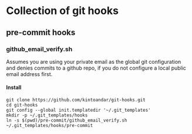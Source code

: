 # Collection of git hooks

## pre-commit hooks

### github_email_verify.sh
Assumes you are using your private email as the global git configuration and denies commits to a github repo, if you do not configure a local public email address first.

#### Install
```
git clone https://github.com/kintoandar/git-hooks.git
cd git-hooks
git config --global init.templatedir '~/.git_templates'
mkdir -p ~/.git_templates/hooks
ln -s $(pwd)/pre-commit/github_email_verify.sh ~/.git_templates/hooks/pre-commit
```
